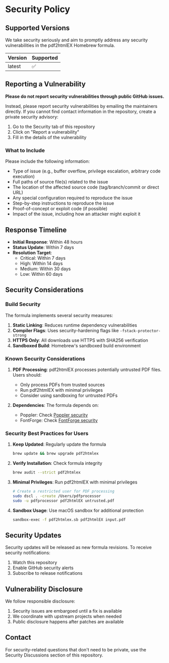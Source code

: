 # Security Policy

## Supported Versions

We take security seriously and aim to promptly address any security vulnerabilities in the pdf2htmlEX Homebrew formula.

| Version | Supported          |
| ------- | ------------------ |
| latest  | :white_check_mark: |

## Reporting a Vulnerability

**Please do not report security vulnerabilities through public GitHub issues.**

Instead, please report security vulnerabilities by emailing the maintainers directly. If you cannot find contact information in the repository, create a private security advisory:

1. Go to the Security tab of this repository
2. Click on "Report a vulnerability"
3. Fill in the details of the vulnerability

### What to Include

Please include the following information:

- Type of issue (e.g., buffer overflow, privilege escalation, arbitrary code execution)
- Full paths of source file(s) related to the issue
- The location of the affected source code (tag/branch/commit or direct URL)
- Any special configuration required to reproduce the issue
- Step-by-step instructions to reproduce the issue
- Proof-of-concept or exploit code (if possible)
- Impact of the issue, including how an attacker might exploit it

## Response Timeline

- **Initial Response**: Within 48 hours
- **Status Update**: Within 7 days
- **Resolution Target**: 
  - Critical: Within 7 days
  - High: Within 14 days
  - Medium: Within 30 days
  - Low: Within 60 days

## Security Considerations

### Build Security

The formula implements several security measures:

1. **Static Linking**: Reduces runtime dependency vulnerabilities
2. **Compiler Flags**: Uses security-hardening flags like `-fstack-protector-strong`
3. **HTTPS Only**: All downloads use HTTPS with SHA256 verification
4. **Sandboxed Build**: Homebrew's sandboxed build environment

### Known Security Considerations

1. **PDF Processing**: pdf2htmlEX processes potentially untrusted PDF files. Users should:
   - Only process PDFs from trusted sources
   - Run pdf2htmlEX with minimal privileges
   - Consider using sandboxing for untrusted PDFs

2. **Dependencies**: The formula depends on:
   - Poppler: Check [Poppler security](https://gitlab.freedesktop.org/poppler/poppler/-/issues)
   - FontForge: Check [FontForge security](https://github.com/fontforge/fontforge/security)

### Security Best Practices for Users

1. **Keep Updated**: Regularly update the formula
   ```bash
   brew update && brew upgrade pdf2htmlex
   ```

2. **Verify Installation**: Check formula integrity
   ```bash
   brew audit --strict pdf2htmlex
   ```

3. **Minimal Privileges**: Run pdf2htmlEX with minimal privileges
   ```bash
   # Create a restricted user for PDF processing
   sudo dscl . -create /Users/pdfprocessor
   sudo -u pdfprocessor pdf2htmlEX untrusted.pdf
   ```

4. **Sandbox Usage**: Use macOS sandbox for additional protection
   ```bash
   sandbox-exec -f pdf2htmlex.sb pdf2htmlEX input.pdf
   ```

## Security Updates

Security updates will be released as new formula revisions. To receive security notifications:

1. Watch this repository
2. Enable GitHub security alerts
3. Subscribe to release notifications

## Vulnerability Disclosure

We follow responsible disclosure:

1. Security issues are embargoed until a fix is available
2. We coordinate with upstream projects when needed
3. Public disclosure happens after patches are available

## Contact

For security-related questions that don't need to be private, use the Security Discussions section of this repository.